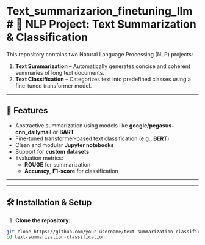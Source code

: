 # Text_summarizarion_finetuning_llm# 🧠 NLP Project: Text Summarization & Classification

This repository contains two Natural Language Processing (NLP) projects:

1. **Text Summarization** – Automatically generates concise and coherent summaries of long text documents.
2. **Text Classification** – Categorizes text into predefined classes using a fine-tuned transformer model.

---

## 🚀 Features

- Abstractive summarization using models like **google/pegasus-cnn_dailymail** or **BART**
- Fine-tuned transformer-based text classification (e.g., **BERT**)
- Clean and modular **Jupyter notebooks**
- Support for **custom datasets**
- Evaluation metrics:
  - **ROUGE** for summarization
  - **Accuracy**, **F1-score** for classification

---

---

## 🛠️ Installation & Setup

1. **Clone the repository:**

```bash
git clone https://github.com/your-username/text-summarization-classification.git
cd text-summarization-classification


